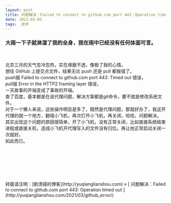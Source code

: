 ```yaml
---
layout: post  
title: 问题解决：Failed to connect to github.com port 443：Operation timed out
date: 2021-03-03  
tags:  技术
---
```

### 大雨一下子就淋湿了我的全身，我在雨中已经没有任何体面可言。
<br/> 

北京三月的天气忽冷忽热，实在琢磨不透，像极了我的心情。  
想往 GitHub 上提交点文件，结果无论 push 还是 pull 都报错了。  
push报  Failed to connect to github.com port 443: Timed out 错误，  
pull报  Error in the HTTP2 framing layer 错误，   
一天故事的开端变成了事故的开端。  
查了百度，基本都是在说代理问题，解决方案都是git命令，要不就是修改系统文件。  
对于一个懒人来说，这些操作明显是多了，既然是代理问题，那就好办了，我这开代理的就一个地方，翻墙小飞机，再次打开小飞机，再关闭，哈哈，问题解决。  
其实出现这个问题的原因很简单，开了小飞机，没有正常关闭，比如直接系统结束进程或直接关机，造成小飞机开代理写入的文件没有归位。再让他正常启动关闭一次就好。  
如此而已。








<br/> 
<br/> 
<br/> 
<br/> 
<br/> 
<br/> 
转载请注明：[劉清揚的博客](http://yuqianglianshou.com) » [ 问题解决：Failed to connect to github.com port 443: Operation timed out ](http://yuqianglianshou.com/2021/03/github_error/)  
<br/>